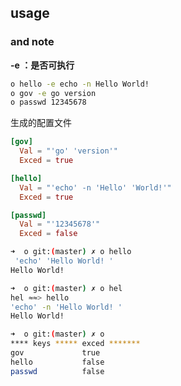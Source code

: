 ## usage


### and note

__-e ：是否可执行__

```bash
o hello -e echo -n Hello World! 
o gov -e go version
o passwd 12345678
```

生成的配置文件

```toml
[gov]
  Val = "'go' 'version'"
  Exced = true

[hello]
  Val = "'echo' -n 'Hello' 'World!'"
  Exced = true

[passwd]
  Val = "'12345678'"
  Exced = false
```



```bash
➜  o git:(master) ✗ o hello
 'echo' 'Hello World! '
Hello World!

➜  o git:(master) ✗ o hel
hel ≈≈> hello
'echo' -n 'Hello World! '
Hello World!

➜  o git:(master) ✗ o
**** keys ***** exced *******
gov             true
hello           false
passwd          false
```